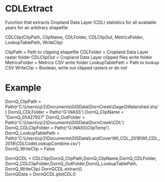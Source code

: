 # CDLExtract
Function that extracts Cropland Data Layer (CDL) statistics for all available years for an arbitrary shapefile

CDLClip(ClipPath, ClipName, CDLFolder, CDLClipOut, MetricsFolder, LookupTablePath, WriteClip)

ClipPath = Path to clipping shapefile
CDLFolder = Cropland Data Layer raster folder
CDLClipOut = Cropland Data Layer clipped files write folder
MetricsFolder = Metrics CSV write folder
LookupTablePath = Path to lookup CSV
WriteClip = Boolean, write out clipped rasters or do not


# Example
DornQ_ClipPath = Path(r'C:\Users\cjr2\Documents\GISData\DornCreek\GageQWatershed.shp')
DornQ_CDLFolder = Path(r'G:\NASS')
DornQ_ClipName = "DornQ_05427927"
DornQ_OutFolder = Path(r'C:\Users\cjr2\Documents\GISData\DornCreek\CDL')      
DornQ_CDLClipFolder = Path(r'G:\NASS\ClipTemp')           
DornQ_LookupTablePath = Path(r'C:\Users\cjr2\Documents\GISData\LandCover\WI_CDL_2018\WI_CDL_2018\CDLCodeLookupCombine.csv')           
DornQ_WriteClip = False      

DornQCDL = CDLClip(DornQ_ClipPath,DornQ_ClipName,DornQ_CDLFolder,
                   DornQ_CDLClipFolder,DornQ_OutFolder,DornQ_LookupTablePath,
                   DornQ_WriteClip)
DornQCDL.extract()     
DornQData = DornQCDL.plotCDL()  
